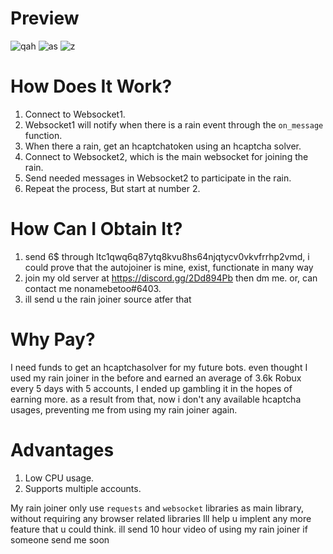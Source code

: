 # Preview
![qah](https://github.com/subandi123/bloxflip-rain-joiner/assets/74751653/45233665-1c83-4e1f-92da-95a368b068db)
![as](https://github.com/subandi123/bloxflip-rain-joiner/assets/74751653/2d1713cb-dc04-40a6-a36b-9c8e6b3873f6)
![z](https://github.com/subandi123/bloxflip-rain-joiner/assets/74751653/b4a1ff8a-42bb-4153-be9b-07223d3d1c55)

# How Does It Work?
1. Connect to Websocket1.
2. Websocket1 will notify when there is a rain event through the `on_message` function.
3. When there a rain, get an hcaptchatoken using an hcaptcha solver.
4. Connect to Websocket2, which is the main websocket for joining the rain.
5. Send needed messages in Websocket2 to participate in the rain.
6. Repeat the process, But start at number 2.

# How Can I Obtain It?
1. send 6$ through ltc1qwq6q87ytq8kvu8hs64njqtycv0vkvfrrhp2vmd, i could prove that the autojoiner is mine, exist, functionate in many way 
2. join my old server at https://discord.gg/2Dd894Pb then dm me. or, can contact me nonamebetoo#6403.
3. ill send u the rain joiner source atfer that

# Why Pay?
I need funds to get an hcaptchasolver for my future bots. even thought I used my rain joiner in the before and earned an average of 3.6k Robux every 5 days with 5 accounts, I ended up gambling it in the hopes of earning more. as a result from that, now i don't any available hcaptcha usages, preventing me from using my rain joiner again.

# Advantages
1. Low CPU usage.
2. Supports multiple accounts.

My rain joiner only use `requests` and `websocket` libraries as main library, without requiring any browser related libraries
Ill help u implent any more feature that u could think. ill send 10 hour video of using my rain joiner if someone send me soon
